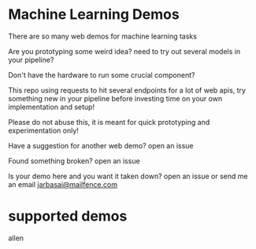 # Machine Learning Demos

There are so many web demos for machine learning tasks

Are you prototyping some weird idea? need to try out several models in your pipeline?

Don't have the hardware to run some crucial component?

This repo using requests to hit several endpoints for a lot of web apis, try something new in your pipeline before investing time on your own implementation and setup!

Please do not abuse this, it is meant for quick prototyping and experimentation only! 

Have a suggestion for another web demo? open an issue

Found something broken? open an issue

Is your demo here and you want it taken down? open an issue or send me an email jarbasai@mailfence.com


# supported demos

allen